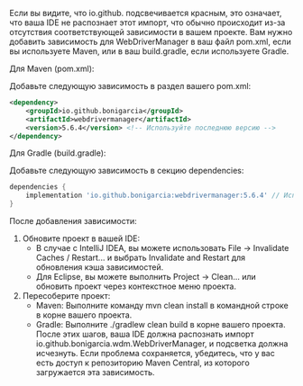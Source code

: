 Если вы видите, что io.github. подсвечивается красным, это означает, что ваша IDE не распознает этот импорт, что обычно происходит из-за отсутствия соответствующей зависимости в вашем проекте. Вам нужно добавить зависимость для WebDriverManager в ваш файл pom.xml, если вы используете Maven, или в ваш build.gradle, если используете Gradle.

Для Maven (pom.xml):

Добавьте следующую зависимость в раздел <dependencies> вашего pom.xml:

```xml
<dependency>
    <groupId>io.github.bonigarcia</groupId>
    <artifactId>webdrivermanager</artifactId>
    <version>5.6.4</version> <!-- Используйте последнюю версию -->
</dependency>
```
Для Gradle (build.gradle):

Добавьте следующую зависимость в секцию dependencies:
```groovy
dependencies {
    implementation 'io.github.bonigarcia:webdrivermanager:5.6.4' // Используйте последнюю версию
}
```
После добавления зависимости:
1. Обновите проект в вашей IDE:   
    - В случае с IntelliJ IDEA, вы можете использовать File -> Invalidate Caches / Restart... и выбрать Invalidate and Restart для обновления кэша зависимостей.        
    - Для Eclipse, вы можете выполнить Project -> Clean... или обновить проект через контекстное меню проекта.        
2. Пересоберите проект:    
    - Maven: Выполните команду mvn clean install в командной строке в корне вашего проекта.        
    - Gradle: Выполните ./gradlew clean build в корне вашего проекта.    
После этих шагов, ваша IDE должна распознать импорт io.github.bonigarcia.wdm.WebDriverManager, и подсветка должна исчезнуть. Если проблема сохраняется, убедитесь, что у вас есть доступ к репозиторию Maven Central, из которого загружается эта зависимость.